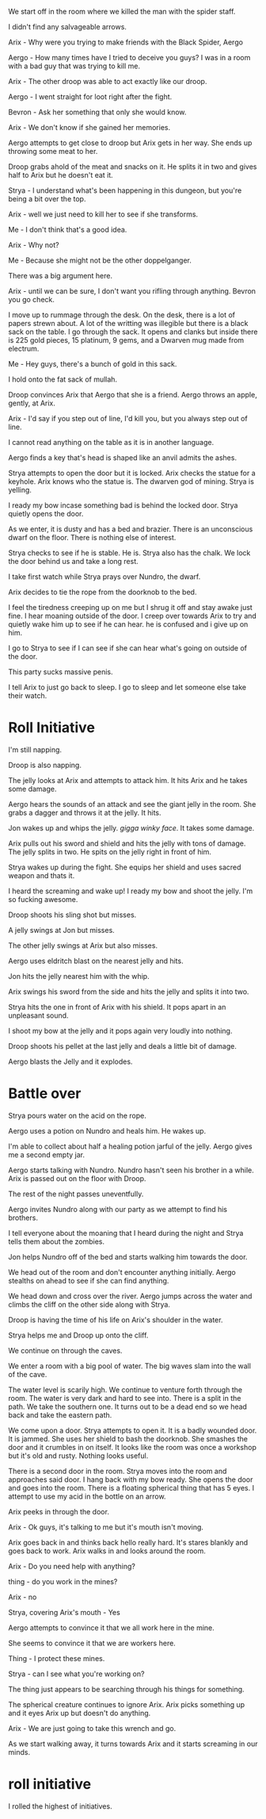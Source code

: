 We start off in the room where we killed the man with the spider staff. 

I didn't find any salvageable arrows. 

Arix - Why were you trying to make friends with the Black Spider, Aergo

Aergo - How many times have I tried to deceive you guys? I was in a room with a bad guy that was trying to kill me. 

Arix - The other droop was able to act exactly like our droop. 

Aergo - I went straight for loot right after the fight. 

Bevron - Ask her something that only  she would know. 

Arix - We don't know if she gained her memories. 

Aergo attempts to get close to droop but Arix gets in her way. She ends up throwing some meat to her. 

Droop grabs ahold of the meat and snacks on it. He splits it in two and gives half to Arix but he doesn't eat it. 

Strya - I understand what's been happening in this dungeon, but you're being a bit over the top. 

Arix - well we just need to kill her to see if she transforms. 

Me - I don't think that's a good idea. 

Arix - Why not? 

Me - Because she might not be the other doppelganger.

There was a big argument here. 

Arix - until we can be sure, I don't want you rifling through anything. Bevron you go check. 

I move up to rummage through the desk. On the desk, there is a lot of papers strewn about. A lot of the writting was illegible but there is a black sack on the table. I go through the sack. It opens and clanks but inside there is 225 gold pieces, 15 platinum, 9 gems, and a Dwarven mug made from electrum. 

Me - Hey guys, there's a bunch of gold in this sack.

I hold onto the fat sack of mullah. 

Droop convinces Arix that Aergo that she is a friend. Aergo throws an apple, gently, at Arix. 

Arix - I'd say if you step out of line, I'd kill you, but you always step out of line. 

I cannot read anything on the table as it is in another language. 

Aergo finds a key that's head is shaped like an anvil admits the ashes. 

Strya attempts to open the door but it is locked. Arix checks the statue for a keyhole. Arix knows who the statue is. The dwarven god of mining. Strya is yelling. 

I ready my bow incase something bad is behind the locked door. Strya quietly opens the door. 

As we enter, it is dusty and has a bed and brazier. There is an unconscious dwarf on the floor. There is nothing else of interest. 

Strya checks to see if he is stable. He is. Strya also has the chalk. We lock the door behind us and take a long rest. 

I take first watch while Strya prays over Nundro, the dwarf. 

Arix decides to tie the rope from the doorknob to the bed. 

I feel the tiredness creeping up on me but I shrug it off and stay awake just fine. I hear moaning outside of the door. I creep over towards Arix to try and quietly wake him up to see if he can hear. he is confused and i give up on him. 

I go to Strya to see if I can see if she can hear what's going on outside of the door. 

This party sucks massive penis. 

I tell Arix to just go back to sleep. I go to sleep and let someone else take their watch. 

# Roll Initiative

I'm still napping. 

Droop is also napping. 

The jelly looks at Arix and attempts to attack him. It hits Arix and he takes some damage. 

Aergo hears the sounds of an attack and see the giant jelly in the room. She grabs a dagger and throws it at the jelly. It hits. 

Jon wakes up and whips the jelly. *gigga winky face*. It takes some damage. 

Arix pulls out his sword and shield and hits the jelly with tons of damage. The jelly splits in two. He spits on the jelly right in front of him. 

Strya wakes up during the fight. She equips her shield and uses sacred weapon and thats it. 

I heard the screaming and wake up! I ready my bow and shoot the jelly. I'm so fucking awesome. 

Droop shoots his sling shot but misses. 

A jelly swings at Jon but misses. 

The other jelly swings at Arix but also misses. 

Aergo uses eldritch blast on the nearest jelly and hits. 

Jon hits the jelly nearest him with the whip. 

Arix swings his sword from the side and hits the jelly and splits it into two.

Strya hits the one in front of Arix with his shield. It pops apart in an unpleasant sound. 

I shoot my bow at the jelly and it pops again very loudly into nothing. 

Droop shoots his pellet at the last jelly and deals a little bit of damage. 

Aergo blasts the Jelly and it explodes. 

# Battle over

Strya pours water on the acid on the rope. 

Aergo uses a potion on Nundro and heals him. He wakes up. 

I'm able to collect about half a healing potion jarful of the jelly. Aergo gives me a second empty jar. 

Aergo starts talking with Nundro. Nundro hasn't seen his brother in a while. Arix is passed out on the floor with Droop. 

The rest of the night passes uneventfully. 

Aergo invites Nundro along with our party as we attempt to find his brothers. 

I tell everyone about the moaning that I heard during the night and Strya tells them about the zombies. 

Jon helps Nundro off of the bed and starts walking him towards the door. 

We head out of the room and don't encounter anything initially. Aergo stealths on ahead to see if she can find anything. 

We head down and cross over the river. Aergo jumps across the water and climbs the cliff on the other side along with Strya. 

Droop is having the time of his life on Arix's shoulder in the water. 

Strya helps me and Droop up onto the cliff. 

We continue on through the caves. 

We enter a room with a big pool of water. The big waves slam into the wall of the cave. 

The water level is scarily high. We continue to venture forth through the room. The water is very dark and hard to see into. There is a split in the path. We take the southern one. It turns out to be a dead end so we head back and take the eastern path. 

We come upon a door. Strya attempts to open it. It is a badly wounded door. It is jammed. She uses her shield to bash the doorknob. She smashes the door and it crumbles in on itself. It looks like the room was once a workshop but it's old and rusty. Nothing looks useful. 

There is a second door in the room. Strya moves into the room and approaches said door. I hang back with my bow ready. She opens the door and goes into the room. There is a floating spherical thing that has 5 eyes. I attempt to use my acid in the bottle on an arrow. 

Arix peeks in through the door. 

Arix - Ok guys, it's talking to me but it's mouth isn't moving. 

Arix goes back in and thinks back hello really hard. It's stares blankly and goes back to work. Arix walks in and looks around the room. 

Arix - Do you need help with anything? 

thing - do you work in the mines? 

Arix - no

Strya, covering Arix's mouth - Yes

Aergo attempts to convince it that we all work here in the mine. 

She seems to convince it that we are workers here. 

Thing - I protect these mines. 

Strya - can I see what you're working on? 

The thing just appears to be searching through his things for something. 

The spherical creature continues to ignore Arix. Arix picks something up and it eyes Arix up but doesn't do anything. 

Arix - We are just going to take this wrench and go. 

As we start walking away, it turns towards Arix and it starts screaming in our minds. 

# roll initiative

I rolled the highest of initiatives. 
